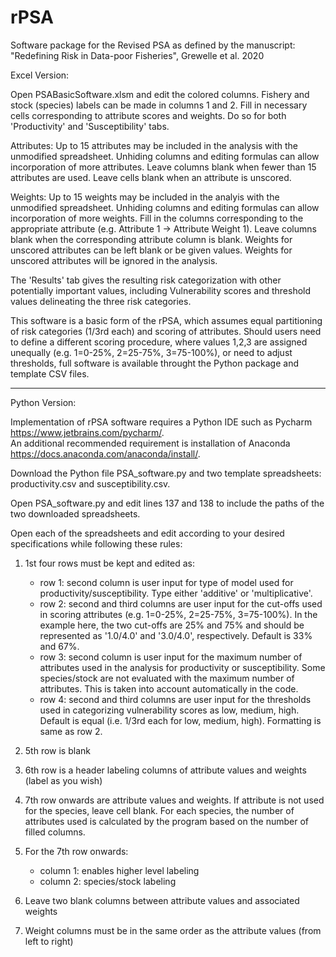 # rPSA
Software package for the Revised PSA as defined by the manuscript: "Redefining Risk in Data-poor Fisheries", Grewelle et al. 2020

Excel Version:

Open PSABasicSoftware.xlsm and edit the colored columns.  Fishery and stock (species) labels can be made in columns 1 and 2.  Fill in necessary cells corresponding to attribute scores and weights.  Do so for both 'Productivity' and 'Susceptibility' tabs.

Attributes:
Up to 15 attributes may be included in the analysis with the unmodified spreadsheet.  Unhiding columns and editing formulas can allow incorporation of more attributes.  Leave columns blank when fewer than 15 attributes are used.  Leave cells blank when an attribute is unscored.

Weights:
Up to 15 weights may be included in the analyis with the unmodified spreadsheet.  Unhiding columns and editing formulas can allow incorporation of more weights.  Fill in the columns corresponding to the appropriate attribute (e.g. Attribute 1 -> Attribute Weight 1).  Leave columns blank when the corresponding attribute column is blank.  Weights for unscored attributes can be left blank or be given values.  Weights for unscored attributes will be ignored in the analysis.

The 'Results' tab gives the resulting risk categorization with other potentially important values, including Vulnerability scores and threshold values delineating the three risk categories.  

This software is a basic form of the rPSA, which assumes equal partitioning of risk categories (1/3rd each) and scoring of attributes.  Should users need to define a different scoring procedure, where values 1,2,3 are assigned unequally (e.g. 1=0-25%, 2=25-75%, 3=75-100%), or need to adjust thresholds, full software is available throught the Python package and template CSV files.

-----------------------------------------------------------------------

Python Version:

Implementation of rPSA software requires a Python IDE such as Pycharm https://www.jetbrains.com/pycharm/.  
An additional recommended requirement is installation of Anaconda https://docs.anaconda.com/anaconda/install/.

Download the Python file PSA_software.py and two template spreadsheets: productivity.csv and susceptibility.csv.

Open PSA_software.py and edit lines 137 and 138 to include the paths of the two downloaded spreadsheets.

Open each of the spreadsheets and edit according to your desired specifications while following these rules:
1) 1st four rows must be kept and edited as:
    - row 1: second column is user input for type of model used for productivity/susceptibility.  Type either 'additive' or 'multiplicative'.
    - row 2: second and third columns are user input for the cut-offs used in scoring attributes (e.g. 1=0-25%, 2=25-75%, 3=75-100%).  In the example here, the two cut-offs are 25% and 75% and should be represented as '1.0/4.0' and '3.0/4.0', respectively.  Default is 33% and 67%.
    - row 3: second column is user input for the maximum number of attributes used in the analysis for productivity or susceptibility.  Some species/stock are not evaluated with the maximum number of attributes. This is taken into account automatically in the code.
    - row 4: second and third columns are user input for the thresholds used in categorizing vulnerability scores as low, medium, high. Default is equal (i.e. 1/3rd each for low, medium, high).  Formatting is same as row 2.
    
2) 5th row is blank
3) 6th row is a header labeling columns of attribute values and weights (label as you wish)
4) 7th row onwards are attribute values and weights.  If attribute is not used for the species, leave cell blank.  For each species, the number of attributes used is calculated by the program based on the number of filled columns.
5) For the 7th row onwards:
    - column 1: enables higher level labeling
    - column 2: species/stock labeling
6) Leave two blank columns between attribute values and associated weights
7) Weight columns must be in the same order as the attribute values (from left to right)
